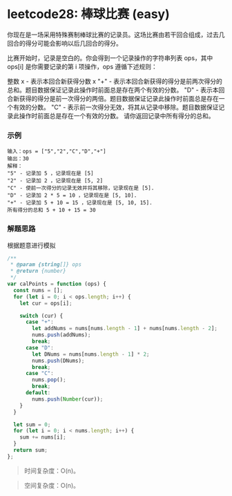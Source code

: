 # leetcode28: 棒球比赛 (easy)

你现在是一场采用特殊赛制棒球比赛的记录员。这场比赛由若干回合组成，过去几回合的得分可能会影响以后几回合的得分。

比赛开始时，记录是空白的。你会得到一个记录操作的字符串列表 ops，其中 ops[i] 是你需要记录的第 i 项操作，ops 遵循下述规则：

整数 x - 表示本回合新获得分数 x
"+" - 表示本回合新获得的得分是前两次得分的总和。题目数据保证记录此操作时前面总是存在两个有效的分数。
"D" - 表示本回合新获得的得分是前一次得分的两倍。题目数据保证记录此操作时前面总是存在一个有效的分数。
"C" - 表示前一次得分无效，将其从记录中移除。题目数据保证记录此操作时前面总是存在一个有效的分数。
请你返回记录中所有得分的总和。

### 示例

```
输入：ops = ["5","2","C","D","+"]
输出：30
解释：
"5" - 记录加 5 ，记录现在是 [5]
"2" - 记录加 2 ，记录现在是 [5, 2]
"C" - 使前一次得分的记录无效并将其移除，记录现在是 [5].
"D" - 记录加 2 * 5 = 10 ，记录现在是 [5, 10].
"+" - 记录加 5 + 10 = 15 ，记录现在是 [5, 10, 15].
所有得分的总和 5 + 10 + 15 = 30
```

### 解题思路

根据题意进行模拟

```js
/**
 * @param {string[]} ops
 * @return {number}
 */
var calPoints = function (ops) {
  const nums = [];
  for (let i = 0; i < ops.length; i++) {
    let cur = ops[i];

    switch (cur) {
      case "+":
        let addNums = nums[nums.length - 1] + nums[nums.length - 2];
        nums.push(addNums);
        break;
      case "D":
        let DNums = nums[nums.length - 1] * 2;
        nums.push(DNums);
        break;
      case "C":
        nums.pop();
        break;
      default:
        nums.push(Number(cur));
    }
  }

  let sum = 0;
  for (let i = 0; i < nums.length; i++) {
    sum += nums[i];
  }
  return sum;
};
```

> 时间复杂度：O(n)。

> 空间复杂度：O(n)。